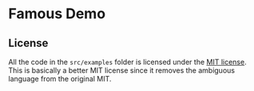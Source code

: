 Famous Demo
===========

## License

All the code in the `src/examples` folder is licensed under the [MIT license][mit-license]. This is basically a better MIT license since it removes the ambiguous language from the original MIT.

[mit-license]: https://spdx.org/licenses/MIT#licenseText

